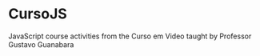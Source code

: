 # CursoJS
JavaScript course activities from the Curso em Video taught by Professor Gustavo Guanabara
